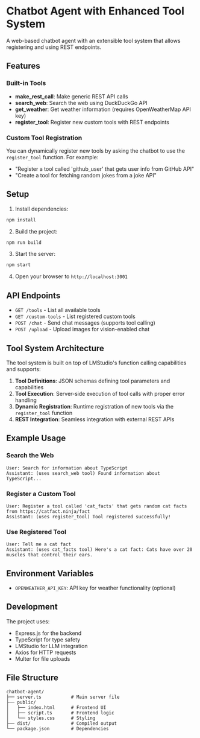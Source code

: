 # Chatbot Agent with Enhanced Tool System

A web-based chatbot agent with an extensible tool system that allows registering and using REST endpoints.

## Features

### Built-in Tools
- **make_rest_call**: Make generic REST API calls
- **search_web**: Search the web using DuckDuckGo API
- **get_weather**: Get weather information (requires OpenWeatherMap API key)
- **register_tool**: Register new custom tools with REST endpoints

### Custom Tool Registration
You can dynamically register new tools by asking the chatbot to use the `register_tool` function. For example:
- "Register a tool called 'github_user' that gets user info from GitHub API"
- "Create a tool for fetching random jokes from a joke API"

## Setup

1. Install dependencies:
```bash
npm install
```

2. Build the project:
```bash
npm run build
```

3. Start the server:
```bash
npm start
```

4. Open your browser to `http://localhost:3001`

## API Endpoints

- `GET /tools` - List all available tools
- `GET /custom-tools` - List registered custom tools
- `POST /chat` - Send chat messages (supports tool calling)
- `POST /upload` - Upload images for vision-enabled chat

## Tool System Architecture

The tool system is built on top of LMStudio's function calling capabilities and supports:

1. **Tool Definitions**: JSON schemas defining tool parameters and capabilities
2. **Tool Execution**: Server-side execution of tool calls with proper error handling
3. **Dynamic Registration**: Runtime registration of new tools via the `register_tool` function
4. **REST Integration**: Seamless integration with external REST APIs

## Example Usage

### Search the Web
```
User: Search for information about TypeScript
Assistant: (uses search_web tool) Found information about TypeScript...
```

### Register a Custom Tool
```
User: Register a tool called 'cat_facts' that gets random cat facts from https://catfact.ninja/fact
Assistant: (uses register_tool) Tool registered successfully!
```

### Use Registered Tool
```
User: Tell me a cat fact
Assistant: (uses cat_facts tool) Here's a cat fact: Cats have over 20 muscles that control their ears.
```

## Environment Variables

- `OPENWEATHER_API_KEY`: API key for weather functionality (optional)

## Development

The project uses:
- Express.js for the backend
- TypeScript for type safety
- LMStudio for LLM integration
- Axios for HTTP requests
- Multer for file uploads

## File Structure

```
chatbot-agent/
├── server.ts           # Main server file
├── public/
│   ├── index.html      # Frontend UI
│   ├── script.ts       # Frontend logic
│   └── styles.css      # Styling
├── dist/               # Compiled output
└── package.json        # Dependencies
